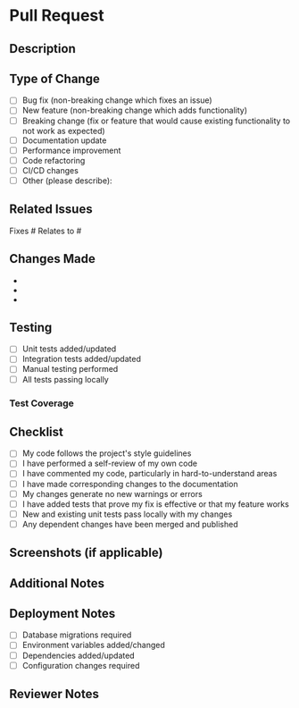 # Pull Request

## Description
<!-- Provide a brief description of the changes in this PR -->

## Type of Change
<!-- Mark the relevant option with an "x" -->

- [ ] Bug fix (non-breaking change which fixes an issue)
- [ ] New feature (non-breaking change which adds functionality)
- [ ] Breaking change (fix or feature that would cause existing functionality to not work as expected)
- [ ] Documentation update
- [ ] Performance improvement
- [ ] Code refactoring
- [ ] CI/CD changes
- [ ] Other (please describe):

## Related Issues
<!-- Link to related issues using #issue_number -->

Fixes #
Relates to #

## Changes Made
<!-- List the main changes made in this PR -->

- 
- 
- 

## Testing
<!-- Describe the tests you ran to verify your changes -->

- [ ] Unit tests added/updated
- [ ] Integration tests added/updated
- [ ] Manual testing performed
- [ ] All tests passing locally

### Test Coverage
<!-- Provide test coverage percentage if applicable -->

## Checklist
<!-- Mark completed items with an "x" -->

- [ ] My code follows the project's style guidelines
- [ ] I have performed a self-review of my own code
- [ ] I have commented my code, particularly in hard-to-understand areas
- [ ] I have made corresponding changes to the documentation
- [ ] My changes generate no new warnings or errors
- [ ] I have added tests that prove my fix is effective or that my feature works
- [ ] New and existing unit tests pass locally with my changes
- [ ] Any dependent changes have been merged and published

## Screenshots (if applicable)
<!-- Add screenshots to help explain your changes -->

## Additional Notes
<!-- Add any additional notes or context about the PR -->

## Deployment Notes
<!-- Any special deployment considerations? -->

- [ ] Database migrations required
- [ ] Environment variables added/changed
- [ ] Dependencies added/updated
- [ ] Configuration changes required

## Reviewer Notes
<!-- Anything specific you want reviewers to focus on? -->


